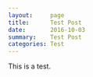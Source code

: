 ```yaml
---
layout:     page
title:      Test Post 
date:       2016-10-03
summary:    Test Post
categories: Test
---
```


This is a test.

